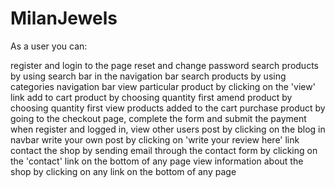 # MilanJewels
As a user you can:

register and login to the page
reset and change password
search products by using search bar in the navigation bar
search products by using categories navigation bar
view particular product by clicking on the 'view' link
add to cart product by choosing quantity first
amend product by choosing quantity first
view products added to the cart
purchase product by going to the checkout page, complete the form and submit the payment
when register and logged in, view other users post by clicking on the blog in navbar
write your own post by clicking on 'write your review here' link
contact the shop by sending email through the contact form by clicking on the 'contact' link on the bottom of any page
view information about the shop by clicking on any link on the bottom of any page
